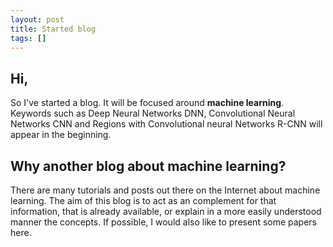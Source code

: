 ```yaml
---
layout: post
title: Started blog
tags: []
---
```


## Hi,
So I've started a blog. It will be focused around **machine learning**. Keywords such as Deep Neural Networks DNN, Convolutional Neural Networks CNN and Regions with Convolutional neural Networks R-CNN will appear in the beginning.

## Why another blog about machine learning?
There are many tutorials and posts out there on the Internet about machine learning. The aim of this blog is to act as an complement for that information, that is already available, or explain in a more easily understood manner the concepts. If possible, I would also like to present some papers here.
